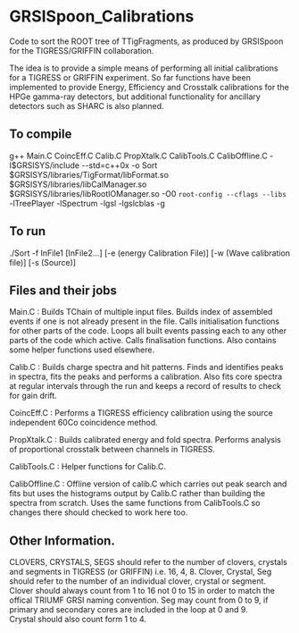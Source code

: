 GRSISpoon_Calibrations
======================

Code to sort the ROOT tree of TTigFragments, as produced by GRSISpoon for the TIGRESS/GRIFFIN collaboration.

The idea is to provide a simple means of performing all initial calibrations for a TIGRESS or GRIFFIN experiment.  So far functions have been implemented to provide Energy, Efficiency and Crosstalk calibrations for the HPGe gamma-ray detectors, but additional functionality for ancillary detectors such as SHARC is also planned.  

To compile
----------

g++ Main.C CoincEff.C Calib.C PropXtalk.C CalibTools.C CalibOffline.C -I$GRSISYS/include --std=c++0x -o Sort $GRSISYS/libraries/TigFormat/libFormat.so $GRSISYS/libraries/libCalManager.so $GRSISYS/libraries/libRootIOManager.so -O0 `root-config --cflags --libs` -lTreePlayer -lSpectrum -lgsl -lgslcblas -g

To run
------

./Sort -f InFile1 [InFile2...] [-e (energy Calibration File)] [-w (Wave calibration file)] [-s (Source)]

Files and their jobs
--------------------

Main.C : Builds TChain of multiple input files.  Builds index of assembled events if one is not already present in the file. Calls initialisation functions for other parts of the code.  Loops all built events passing each to any other parts of the code which active.  Calls finalisation functions.  Also contains some helper functions used elsewhere.

Calib.C : Builds charge spectra and hit patterns.  Finds and identifies peaks in spectra, fits the peaks and performs a calibration.  Also fits core spectra at regular intervals through the run and keeps a record of results to check for gain drift.

CoincEff.C : Performs a TIGRESS efficiency calibration using the source independent 60Co coincidence method.

PropXtalk.C : Builds calibrated energy and fold spectra.  Performs analysis of proportional crosstalk between channels in TIGRESS.

CalibTools.C : Helper functions for Calib.C.

CalibOffline.C : Offline version of calib.C which carries out peak search and fits but uses the histograms output by Calib.C rather than building the spectra from scratch.  Uses the same functions from CalibTools.C so changes there should checked to work here too. 


Other Information.
------------------

CLOVERS, CRYSTALS, SEGS should refer to the number of clovers, crystals and segments in TIGRESS (or GRIFFIN) i.e. 16, 4, 8.
Clover, Crystal, Seg should refer to the number of an individual clover, crystal or segment.
Clover should always count from 1 to 16 not 0 to 15 in order to match the offical TRIUMF GRSI naming convention.
Seg may count from 0 to 9, if primary and secondary cores are included in the loop at 0 and 9.  
Crystal should also count form 1 to 4.
